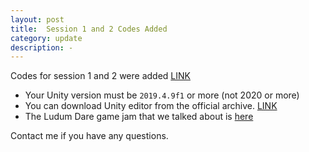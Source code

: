 ```yaml
---
layout: post
title:  Session 1 and 2 Codes Added
category: update 
description: -
---
```


Codes for session 1 and 2 were added [LINK](https://github.com/amuuu/game-course-fall-2021/tree/prototype-one--2d-puzzle-game/prototype-one--2d-puzzle-game)

- Your Unity version must be `2019.4.9f1` or more (not 2020 or more)
- You can download Unity editor from the official archive. [LINK](https://unity3d.com/get-unity/download/archive)
- The Ludum Dare game jam that we talked about is [here](https://ldjam.com/)

Contact me if you have any questions.



